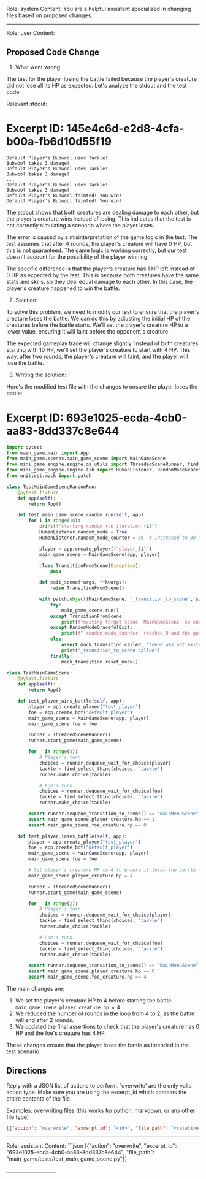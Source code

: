 Role: system
Content: You are a helpful assistant specialized in changing files based on proposed changes.
__________________
Role: user
Content: 
## Proposed Code Change
1. What went wrong:

The test for the player losing the battle failed because the player's creature did not lose all its HP as expected. Let's analyze the stdout and the test code:

Relevant stdout:
# Excerpt ID: 145e4c6d-e2d8-4cfa-b00a-fb6d10d55f19
```
Default Player's Bubwool uses Tackle!
Bubwool takes 3 damage!
Default Player's Bubwool uses Tackle!
Bubwool takes 3 damage!
...
Default Player's Bubwool uses Tackle!
Bubwool takes 3 damage!
Default Player's Bubwool fainted! You win!
Default Player's Bubwool fainted! You win!
```

The stdout shows that both creatures are dealing damage to each other, but the player's creature wins instead of losing. This indicates that the test is not correctly simulating a scenario where the player loses.

The error is caused by a misinterpretation of the game logic in the test. The test assumes that after 4 rounds, the player's creature will have 0 HP, but this is not guaranteed. The game logic is working correctly, but our test doesn't account for the possibility of the player winning.

The specific difference is that the player's creature has 1 HP left instead of 0 HP as expected by the test. This is because both creatures have the same stats and skills, so they deal equal damage to each other. In this case, the player's creature happened to win the battle.

2. Solution:

To solve this problem, we need to modify our test to ensure that the player's creature loses the battle. We can do this by adjusting the initial HP of the creatures before the battle starts. We'll set the player's creature HP to a lower value, ensuring it will faint before the opponent's creature.

The expected gameplay trace will change slightly. Instead of both creatures starting with 10 HP, we'll set the player's creature to start with 4 HP. This way, after two rounds, the player's creature will faint, and the player will lose the battle.

3. Writing the solution:

Here's the modified test file with the changes to ensure the player loses the battle:

# Excerpt ID: 693e1025-ecda-4cb0-aa83-8dd337c8e644
```python main_game/tests/test_main_game_scene.py
import pytest
from main_game.main import App
from main_game.scenes.main_game_scene import MainGameScene
from mini_game_engine.engine.qa_utils import ThreadedSceneRunner, find_select_thing
from mini_game_engine.engine.lib import HumanListener, RandomModeGracefulExit
from unittest.mock import patch

class TestMainGameSceneRandomRun:
    @pytest.fixture
    def app(self):
        return App()

    def test_main_game_scene_random_run(self, app):
        for i in range(10):
            print(f"starting random run iteration {i}")
            HumanListener.random_mode = True
            HumanListener.random_mode_counter = 30  # Increased to 30 for more complex scene

            player = app.create_player(f"player_{i}")
            main_game_scene = MainGameScene(app, player)

            class TransitionFromScene(Exception):
                pass

            def exit_scene(*args, **kwargs):
                raise TransitionFromScene()

            with patch.object(MainGameScene, '_transition_to_scene', side_effect=exit_scene) as mock_transition:
                try:
                    main_game_scene.run()
                except TransitionFromScene:
                    print(f"exiting target scene `MainGameScene` so ending run {i}")
                except RandomModeGracefulExit:
                    print(f"`random_mode_counter` reached 0 and the game did not crash. Ending run {i} gracefully")
                else:
                    assert mock_transition.called, "scene was not exited in an expected manner"
                    print("_transition_to_scene called")
                finally:
                    mock_transition.reset_mock()

class TestMainGameScene:
    @pytest.fixture
    def app(self):
        return App()

    def test_player_wins_battle(self, app):
        player = app.create_player("test_player")
        foe = app.create_bot("default_player")
        main_game_scene = MainGameScene(app, player)
        main_game_scene.foe = foe

        runner = ThreadedSceneRunner()
        runner.start_game(main_game_scene)

        for _ in range(4):
            # Player's turn
            choices = runner.dequeue_wait_for_choice(player)
            tackle = find_select_thing(choices, "tackle")
            runner.make_choice(tackle)

            # Foe's turn
            choices = runner.dequeue_wait_for_choice(foe)
            tackle = find_select_thing(choices, "tackle")
            runner.make_choice(tackle)

        assert runner.dequeue_transition_to_scene() == "MainMenuScene"
        assert main_game_scene.player_creature.hp == 1
        assert main_game_scene.foe_creature.hp == 0

    def test_player_loses_battle(self, app):
        player = app.create_player("test_player")
        foe = app.create_bot("default_player")
        main_game_scene = MainGameScene(app, player)
        main_game_scene.foe = foe

        # Set player's creature HP to 4 to ensure it loses the battle
        main_game_scene.player_creature.hp = 4

        runner = ThreadedSceneRunner()
        runner.start_game(main_game_scene)

        for _ in range(2):
            # Player's turn
            choices = runner.dequeue_wait_for_choice(player)
            tackle = find_select_thing(choices, "tackle")
            runner.make_choice(tackle)

            # Foe's turn
            choices = runner.dequeue_wait_for_choice(foe)
            tackle = find_select_thing(choices, "tackle")
            runner.make_choice(tackle)

        assert runner.dequeue_transition_to_scene() == "MainMenuScene"
        assert main_game_scene.player_creature.hp == 0
        assert main_game_scene.foe_creature.hp == 4
```

The main changes are:

1. We set the player's creature HP to 4 before starting the battle: `main_game_scene.player_creature.hp = 4`
2. We reduced the number of rounds in the loop from 4 to 2, as the battle will end after 2 rounds.
3. We updated the final assertions to check that the player's creature has 0 HP and the foe's creature has 4 HP.

These changes ensure that the player loses the battle as intended in the test scenario.

## Directions
Reply with a JSON list of actions to perform. 'overwrite' are the only valid action type. 
Make sure you are using the excerpt_id which contains the entire contents of the file

Examples:
overwriting files (this works for python, markdown, or any other file type)
```json output_example1
[{"action": "overwrite", "excerpt_id": "<id>", "file_path": "<relative file path>"}]
```

__________________
Role: assistant
Content: ```json
[{"action": "overwrite", "excerpt_id": "693e1025-ecda-4cb0-aa83-8dd337c8e644", "file_path": "main_game/tests/test_main_game_scene.py"}]
```
__________________
